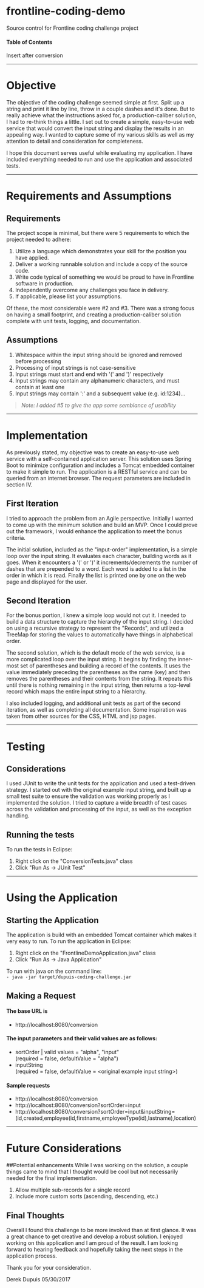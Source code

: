 # frontline-coding-demo
Source control for Frontline coding challenge project

#### Table of Contents
Insert after conversion

---
# Objective
The objective of the coding challenge seemed simple at first. Split up a string and print it line by line, throw in a couple dashes and it's done. But to really achieve what the instructions asked for, a production-caliber solution, I had to re-think things a little. I set out to create a simple, easy-to-use web service that would convert the input string and display the results in an appealing way. I wanted to capture some of my various skills as well as my attention to detail and consideration for completeness.

I hope this document serves useful while evaluating my application. I have included everything needed to run and use the application and associated tests.

---
# Requirements and Assumptions
## Requirements
The project scope is minimal, but there were 5 requirements to which the project needed to adhere:
1) Utilize a language which demonstrates your skill for the position you have applied.
2) Deliver a working runnable solution and include a copy of the source code.
3) Write code typical of something we would be proud to have in Frontline software in production.
4) Independently overcome any challenges you face in delivery. 
5) If applicable, please list your assumptions.

Of these, the most considerable were #2 and #3. There was a strong focus on having a small footprint, and creating a production-caliber solution complete with unit tests, logging, and documentation.

## Assumptions
1) Whitespace within the input string should be ignored and removed before processing
2) Processing of input strings is not case-sensitive
3) Input strings must start and end with '(' and ')' respectively
4) Input strings may contain any alphanumeric characters, and must contain at least one
5) Input strings may contain ':' and a subsequent value (e.g. id:1234)...
> *Note: I added #5 to give the app some semblance of usability*

---
# Implementation
As previously stated, my objective was to create an easy-to-use web service with a self-contained application server.
This solution uses Spring Boot to minimize configuration and includes a Tomcat embedded container to make it simple to
run. The application is a RESTful service and can be queried from an internet browser. The request parameters are
included in section IV.

## First Iteration
I tried to approach the problem from an Agile perspective. Initially I wanted to come up with the minimum solution
and build an MVP. Once I could prove out the framework, I would enhance the application to meet the bonus criteria.

The initial solution, included as the "input-order" implementation, is a simple loop over the input string. It
evaluates each character, building words as it goes. When it encounters a '(' or ')' it increments/decrements the
number of dashes that are prepended to a word. Each word is added to a list in the order in which it is read.
Finally the list is printed one by one on the web page and displayed for the user.
     
## Second Iteration
For the bonus portion, I knew a simple loop would not cut it. I needed to build a data structure to capture the
hierarchy of the input string. I decided on using a recursive strategy to represent the "Records", and utilized a
TreeMap for storing the values to automatically have things in alphabetical order.

The second solution, which is the default mode of the web service, is a more complicated loop over the input string.
It begins by finding the inner-most set of parentheses and building a record of the contents. It uses the value
immediately preceding the parentheses as the name (key) and then removes the parentheses and their contents from the
string. It repeats this until there is nothing remaining in the input string, then returns a top-level record which 
maps the entire input string to a hierarchy.

I also included logging, and additional unit tests as part of the second iteration, as well as completing all
documentation. Some inspiration was taken from other sources for the CSS, HTML and jsp pages.

---
# Testing
## Considerations
I used JUnit to write the unit tests for the application and used a test-driven strategy. I started out with the 
original example input string, and built up a small test suite to ensure the validation was working properly as I 
implemented the solution. I tried to capture a wide breadth of test cases across the validation and processing of
the input, as well as the exception handling.
    
## Running the tests
To run the tests in Eclipse:
1) Right click on the "ConversionTests.java" class
2) Click "Run As -> JUnit Test"

---
# Using the Application
## Starting the Application
The application is build with an embedded Tomcat container which makes it very easy to run.
To run the application in Eclipse:  
1) Right click on the "FrontlineDemoApplication.java" class
2) Click "Run As -> Java Application"

To run with java on the command line:  
`- java -jar target/dupuis-coding-challenge.jar`

## Making a Request
#### The base URL is 
- http://localhost:8080/conversion

#### The input parameters and their valid values are as follows:
  - sortOrder | valid values = "alpha", "input"  
  (required = false, defaultValue = "alpha")
  - inputString  
  (required = false, defaultValue = \<original example input string\>)

#### Sample requests
  - http://localhost:8080/conversion
  - http://localhost:8080/conversion?sortOrder=input
  - http://localhost:8080/conversion?sortOrder=input&inputString=(id,created,employee(id,firstname,employeeType(id),lastname),location)

---
# Future Considerations
##Potential enhancements
While I was working on the solution, a couple things came to mind that I thought would be cool but not necessarily 
needed for the final implementation.
1) Allow multiple sub-records for a single record
2) Include more custom sorts (ascending, descending, etc.)
  
## Final Thoughts
Overall I found this challenge to be more involved than at first glance. It was a great chance to get creative and
develop a robust solution. I enjoyed working on this application and I am proud of the result. I am looking forward 
to hearing feedback and hopefully taking the next steps in the application process.

Thank you for your consideration.
    
Derek Dupuis
05/30/2017
